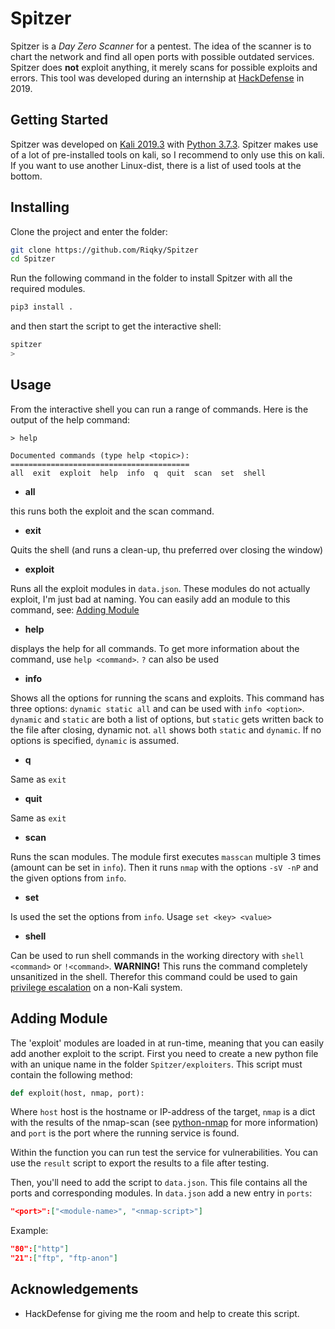 # Spitzer

Spitzer is a *Day Zero Scanner* for a pentest. The idea of the scanner is to chart the network and find all open ports with possible outdated services. Spitzer does **not** exploit anything, it merely scans for possible exploits and errors. This tool was developed during an internship at [HackDefense](https://hackdefense.nl/) in 2019.

## Getting Started

Spitzer was developed on [Kali 2019.3](https://www.kali.org/downloads/) with [Python 3.7.3](https://www.python.org/downloads/). Spitzer makes use of a lot of pre-installed tools on kali, so I recommend to only use this on kali. If you want to use another Linux-dist, there is a list of used tools at the bottom.

## Installing

Clone the project and enter the folder:

```bash
git clone https://github.com/Riqky/Spitzer
cd Spitzer
```

Run the following command in the folder to install Spitzer with all the required modules.

```bash
pip3 install .
```

and then start the script to get the interactive shell:

```bash
spitzer
>
```

## Usage

From the interactive shell you can run a range of commands. Here is the output of the help command:

```spitzer
> help

Documented commands (type help <topic>):
========================================
all  exit  exploit  help  info  q  quit  scan  set  shell
```

- **all**

this runs both the exploit and the scan command.

- **exit**

Quits the shell (and runs a clean-up, thu preferred over closing the window)

- **exploit**

Runs all the exploit modules in `data.json`. These modules do not actually exploit, I'm just bad at naming. You can easily add an module to this command, see: [Adding Module](#adding-module)

- **help**

displays the help for all commands. To get more information about the command, use `help <command>`. `?` can also be used

- **info**

Shows all the options for running the scans and exploits. This command has three options: `dynamic static all` and can be used with `info <option>`. `dynamic` and `static` are both a list of options, but `static` gets written back to the file after closing, dynamic not. `all` shows both `static` and `dynamic`. If no options is specified, `dynamic` is assumed.

- **q**

Same as `exit`

- **quit**

Same as `exit`

- **scan**

Runs the scan modules. The module first executes `masscan` multiple 3 times (amount can be set in `info`). Then it runs `nmap` with the options `-sV -nP` and the given options from `info`.

- **set**

Is used the set the options from `info`. Usage `set <key> <value>`

- **shell**

Can be used to run shell commands in the working directory with `shell <command>` or `!<command>`. **WARNING!** This runs the command completely unsanitized in the shell. Therefor this command could be used to gain [privilege escalation](https://en.wikipedia.org/wiki/Privilege_escalation) on a non-Kali system.

## Adding Module

The 'exploit' modules are loaded in at run-time, meaning that you can easily add another exploit to the script.
First you need to create a new python file with an unique name in the folder `Spitzer/exploiters`. This script must contain the following method:

```python
def exploit(host, nmap, port):
```

Where `host` host is the hostname or IP-address of the target, `nmap` is a dict with the results of the nmap-scan (see [python-nmap](https://pypi.org/project/python-nmap/) for more information) and `port` is the port where the running service is found.

Within the function you can run test the service for vulnerabilities. You can use the `result` script to export the results to a file after testing.

Then, you'll need to add the script to `data.json`. This file contains all the ports and corresponding modules. In `data.json` add a new entry in `ports`:

```json
"<port>":["<module-name>", "<nmap-script>"]
```

Example:

```json
"80":["http"]
"21":["ftp", "ftp-anon"]
```

## Acknowledgements

- HackDefense for giving me the room and help to create this script. 
